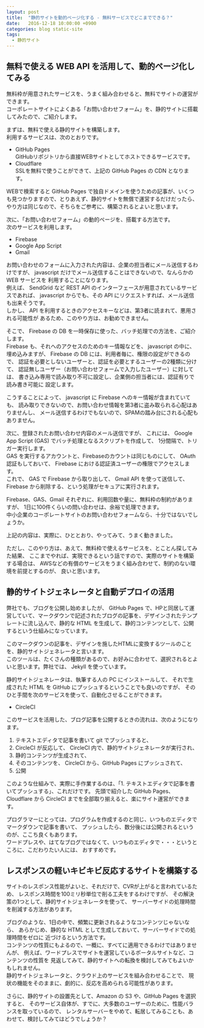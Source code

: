 ```yaml
---
layout: post
title:  "静的サイトを動的ページ化する - 無料サービスでどこまでできる？"
date:   2016-12-18 10:00:00 +0900
categories: blog static-site
tags:
  - 静的サイト
---
```

## 無料で使える WEB API を活用して、動的ページ化してみる

無料枠が用意されたサービスを、うまく組み合わせると、無料でサイトの運営ができます。  
コーポレートサイトによくある「お問い合わせフォーム」を、静的サイトに搭載してみたので、ご紹介します。  

まずは、無料で使える静的サイトを構築します。  
利用するサービスは、次のとおりです。  

* GitHub Pages  
GitHubリポジトリから直接WEBサイトとしてホストできるサービスです。  
* Cloudflare  
SSLを無料で使うことができて、上記の GitHub Pages の CDN となります。  

WEBで検索すると GitHub Pages で独自ドメインを使うための記事が、いくつも見つかりますので、とりあえず、静的サイトを無償で運営するだけだったら、やり方は同じなので、そちらをご参考に、構築されるとよいと思います。

次に、「お問い合わせフォーム」の動的ページを、搭載する方法です。  
次のサービスを利用します。  

* Firebase
* Google App Script
* Gmail

お問い合わせのフォームに入力された内容は、企業の担当者にメール送信するわけですが、
javascript だけでメール送信することはできないので、なんらかの WEB サービスを
利用することになります。  
例えば、 SendGrid など REST API のインターフェースが用意されているサービスであれば、
javascript からでも、その API にリクエストすれば、メール送信も出来そうです。  
しかし、 API を利用するときのアクセスキーなどは、第3者に読まれて、悪用される可能性が
あるため、このやり方は、お勧めできません。  

そこで、 Firebase の DB を一時保存に使った、バッチ処理での方法を、ご紹介します。  
Firebase も、それへのアクセスのためのキー情報などを、 javascript の中に、
埋め込みますが、 Firebase の DB には、利用者毎に、権限の設定ができるので、
認証を必要としないユーザーと、認証を必要とするユーザーの2種類に分けて、
認証無しユーザー（お問い合わせフォームで入力したユーザー）に対しては、
書き込み専用で読み取り不可に設定し、企業側の担当者には、認証有りで読み書き可能に
設定します。  

こうすることによって、 javascript に Firebase へのキー情報が含まれていても、
読み取りできないので、お問い合わせ情報を第3者に盗み取られる心配はありませんし、
メール送信するわけでもないので、SPAMの踏み台にされる心配もありません。  

次に、登録されたお問い合わせ内容のメール送信ですが、
これには、 Google App Script (GAS) でバッチ処理となるスクリプトを作成して、
1分間隔で、トリガー実行します。  
GAS を実行するアカウントと、Firebaseのカウントは同じものにして、
OAuth 認証もしておいて、 Firebase における認証済ユーザーの権限でアクセスします。  
これで、 GAS で Firebase から取り出して、 Gmail API を使って送信して、 
Firebase から削除する、という処理がセキュアに実行されます。  

Firebase、GAS、Gmail それぞれに、利用回数や量に、無料枠の制約がありますが、
1日に100件くらいの問い合わせは、余裕で処理できます。  
中小企業のコーポレートサイトのお問い合わせフォームなら、十分ではないでしょうか。  

上記の内容は、実際に、ひととおり、やってみて、うまく動きました。  

ただし、このやり方は、あえて、無料枠で使えるサービスを、とことん探してみた結果、
ここまでやれば、実現できるという話ですので、実際のサイトを構築する場合は、
AWSなどの有償のサービスをうまく組み合わせて、制約のない環境を前提とするのが、
良いと思います。

## 静的サイトジェネレータと自動デプロイの活用

弊社でも、ブログを公開し始めましたが、 GitHub Pages で、HPと同居して運営していて、マークダウンで記述されたブログの記事を、デザインされたテンプレートに流し込んで、静的な HTML を生成して、静的コンテンツとして、公開するという仕組みになっています。

このマークダウンの記事を、デザインを施したHTMLに変換するツールのことを、静的サイトジェネレータと言います。  
このツールは、たくさんの種類があるので、お好みに合わせて、選択されるとよいと思います。弊社では、 Jekyll を使っています。  

静的サイトジェネレータは、執筆する人の PC にインストールして、
それで生成された HTML を GitHub にプッシュするということでも良いのですが、
そのひと手間を次のサービスを使って、自動化させることができます。

* CircleCI

このサービスを活用した、ブログ記事を公開するときの流れは、次のようになります。  

1. テキストエディタで記事を書いて git でプッシュすると、 
1. CircleCI が反応して、 CircleCI 内で、静的サイトジェネレータが実行され、  
1. 静的コンテンツが生成されて、  
1. そのコンテンツを、 CircleCI から、GitHub Pages にプッシュされて、
1. 公開  

このような仕組みで、実際に手作業するのは、「1. テキストエディタで記事を書いてプッシュする」、これだけです。
先頭で紹介した GitHub Pages、Cloudflare から CircleCI までを全部取り揃えると、楽にサイト運営ができます。  

プログラマーにとっては、プログラムを作成するのと同じ、いつものエディタでマークダウンで記事を書いて、
プッシュしたら、数分後には公開されるというのが、ここち良くもあります。  
ワードプレスや、はてなブログではなくて、いつものエディタで・・・というところに、こだわりたい人には、
おすすめです。

## レスポンスの軽いキビキビ反応するサイトを構築する

サイトのレスポンス性能がよいと、それだけで、CVRが上がると言われているため、
レスポンス時間を100ミリ秒単位で削る工夫をするわけですが、
その解決策の1つとして、静的サイトジェネレータを使って、
サーバーサイドの処理時間を削減する方法があります。

ブログのような、1日の中で、頻繁に更新されるようなコンテンツじゃないなら、
あらかじめ、静的な HTML として生成しておいて、サーバーサイドでの処理時間をゼロに
近づけるという方法です。  
コンテンツの性質にもよるので、一概に、すべてに適用できるわけではありませんが、
例えば、ワードプレスでサイトを運営しているポータルサイトなど、コンテンツの性質を
見返してみて、静的サイトへの転換を検討してみてもよいかもしれません。  
静的サイトジェネレータと、クラウド上のサービスを組み合わせることで、
現状の機能をそのままに、劇的に、反応を高められる可能性があります。

さらに、静的サイトの設置先として、Amazon の S3 や、GitHub Pages を選択すると、
そのサービス自体が、すでに、大多数のユーザーのために、性能バランスを取っているので、
レンタルサーバーをやめて、転居してみることも、あわせて、検討してみてはどうでしょうか？



